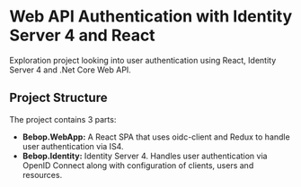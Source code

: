 # Web API Authentication with Identity Server 4 and React

Exploration project looking into user authentication using React, Identity Server 4 and .Net Core Web API.

## Project Structure
The project contains 3 parts:
- **Bebop.WebApp:** A React SPA that uses oidc-client and Redux to handle user authentication via IS4.
- **Bebop.Identity:** Identity Server 4. Handles user authentication via OpenID Connect along with configuration of clients, users and resources.
